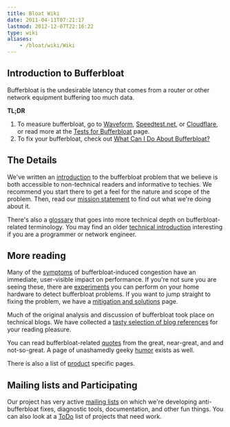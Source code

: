 ```yaml
---
title: Bloat Wiki
date: 2011-04-11T07:21:17
lastmod: 2012-12-07T22:16:22
type: wiki
aliases:
    - /bloat/wiki/Wiki
---
```

Introduction to Bufferbloat
---------------------------

Bufferbloat is the undesirable latency that comes from a router or other network equipment buffering too much data. 

**TL;DR**

1. To measure bufferbloat, go to
[Waveform](https://www.waveform.com/tools/bufferbloat),
[Speedtest.net](https://speedtest.net/), or 
[Cloudflare](https://speed.cloudflare.com/),
 or read more at the [Tests for Bufferbloat](./Tests_for_Bufferbloat.md) page.
2. To fix your bufferbloat, check out [What Can I Do About Bufferbloat?](./What_can_I_do_about_Bufferbloat/)

The Details
-----------

We've written an [introduction](./Introduction.md) to the bufferbloat problem
that we believe is both accessible to non-technical readers and
informative to techies. We recommend you start there to get a feel for
the nature and scope of the problem. Then, read our
[mission statement](Mission.md) to find out what we're doing
about it.

There's also a [glossary](Glossary.md) that goes into more technical depth
on bufferbloat-related terminology. You may find an older
[technical introduction](TechnicalIntro.md) interesting if you
are a programmer or network engineer.

More reading
------------

Many of the [symptoms](CongestionSymptoms.md) of
bufferbloat-induced congestion have an immediate, user-visible impact on
performance. If you're not sure you are seeing these, there are
[experiments](Experiments.md) you can perform on your home
hardware to detect bufferbloat problems. If you want to jump straight to
fixing the problem, we have a
[mitigation and solutions](Mitigations_and_Solutions.md) page.

Much of the original analysis and discussion of bufferbloat took place
on technical blogs. We have collected a
[tasty selection of blog references](Good_blog_discussions.md)
for your reading pleasure.

You can read bufferbloat-related [quotes](Quotes.md) from the great,
near-great, and and not-so-great. A page of unashamedly geeky
[humor](Humor.md) exists as well.

There is also a list of [product](Product.md) specific pages.

Mailing lists and Participating
-------------------------------

Our project has very active [mailing
lists](https://lists.bufferbloat.net) on which we're developing
anti-bufferbloat fixes, diagnostic tools, documentation, and other fun
things. You can also look at a [ToDo](ToDo.md) list of projects that
need work.
